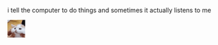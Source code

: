 i tell the computer to do things and sometimes it actually listens to me
<!--START_SECTION:update_image-->
<img src=https://raw.githubusercontent.com/sneakykestrel/sneakykestrel/main/.github/images/scungus.png height="" width="" align=left alt=kitty />
<!--END_SECTION:update_image-->

